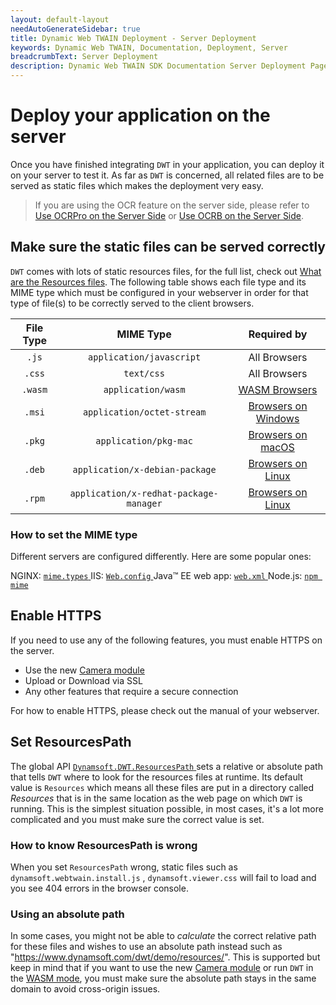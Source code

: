 ```yaml
---
layout: default-layout
needAutoGenerateSidebar: true
title: Dynamic Web TWAIN Deployment - Server Deployment
keywords: Dynamic Web TWAIN, Documentation, Deployment, Server
breadcrumbText: Server Deployment
description: Dynamic Web TWAIN SDK Documentation Server Deployment Page
---
```


# Deploy your application on the server

Once you have finished integrating `DWT` in your application, you can deploy it on your server to test it. As far as `DWT` is concerned, all related files are to be served as static files which makes the deployment very easy.

> If you are using the OCR feature on the server side, please refer to [Use OCRPro on the Server Side]({{site.indepth}}features/OCR.html#use-ocrpro-on-the-server-side) or [Use OCRB on the Server Side]({{site.indepth}}features/OCR.html#use-ocrb-on-the-server-side).

## Make sure the static files can be served correctly

`DWT` comes with lots of static resources files, for the full list, check out [What are the Resources files]({{site.about}}FAQs.html#what-are-the-resources-files). The following table shows each file type and its MIME type which must be configured in your webserver in order for that type of file(s) to be correctly served to the client browsers.

| File Type | MIME Type | Required by |
|:-:|:-:|:-:|
| `.js` | `application/javascript` | All Browsers |
| `.css` | `text/css` | All Browsers |
| `.wasm` | `application/wasm` | [WASM Browsers]({{site.getstarted}}Platform.html#wasm-browsers) |
| `.msi` | `application/octet-stream` | [Browsers on Windows]({{site.getstarted}}Platform.html#browsers-on-windows) |
| `.pkg` | `application/pkg-mac` | [Browsers on macOS]({{site.getstarted}}Platform.html#browsers-on-macos) |
| `.deb` | `application/x-debian-package` | [Browsers on Linux]({{site.getstarted}}Platform.html#browsers-on-linux) |
| `.rpm` | `application/x-redhat-package-manager` | [Browsers on Linux]({{site.getstarted}}Platform.html#browsers-on-linux) |

### How to set the MIME type

Different servers are configured differently. Here are some popular ones:

NGINX: [ `mime.types` ](https://www.nginx.com/resources/wiki/start/topics/examples/full/#mime-types)
IIS: [ `Web.config` ](https://docs.microsoft.com/en-us/iis/configuration/system.webserver/staticcontent/mimemap#how-to-add-a-mime-type-to-a-web-site-or-application)
Java™ EE web app: [ `web.xml` ](https://docs.oracle.com/cd/E24329_01/web.1211/e21049/web_xml.htm#WBAPP533)
Node.js: [ `npm mime` ](https://www.npmjs.com/package/mime-types)

## Enable HTTPS

If you need to use any of the following features, you must enable HTTPS on the server.

* Use the new [Camera module]({{site.indepth}}features/Input.html#use-mediadevices-cameras)
* Upload or Download via SSL
* Any other features that require a secure connection

For how to enable HTTPS, please check out the manual of your webserver.

## Set ResourcesPath

The global API [ `Dynamsoft.DWT.ResourcesPath` ]({{site.info}}api/Dynamsoft_WebTwainEnv.html#resourcespath) sets a relative or absolute path that tells `DWT` where to look for the resources files at runtime. Its default value is `Resources` which means all these files are put in a directory called *Resources* that is in the same location as the web page on which `DWT` is running. This is the simplest situation possible, in most cases, it's a lot more complicated and you must make sure the correct value is set.

### How to know ResourcesPath is wrong

When you set `ResourcesPath` wrong, static files such as `dynamsoft.webtwain.install.js` , `dynamsoft.viewer.css` will fail to load and you see 404 errors in the browser console.

### Using an absolute path

In some cases, you might not be able to *calculate* the correct relative path for these files and wishes to use an absolute path instead such as "https://www.dynamsoft.com/dwt/demo/resources/". This is supported but keep in mind that if you want to use the new [Camera module]({{site.indepth}}features/Input.html#use-mediadevices-cameras) or run `DWT` in the [WASM mode]({{site.indepth}}features/initialize.html#wasm-mode), you must make sure the absolute path stays in the same domain to avoid cross-origin issues.

